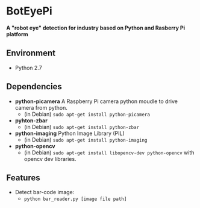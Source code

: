 # BotEyePi

**A "robot eye" detection for industry based on Python and Rasberry Pi platform**



## Environment
* Python 2.7

## Dependencies
* **python-picamera** A Raspberry Pi camera python moudle to drive camera from python.
	* (in Debian) `sudo apt-get install python-picamera`
* **pyhton-zbar**
	* (in Debian) `sudo apt-get install python-zbar`
* **python-imaging** Python Image Library (PIL)
	* (in Debian) `sudo apt-get install python-imaging`
* **python-opencv**
	* (in Debian) `sudo apt-get install libopencv-dev python-opencv` with opencv dev libraries.


## Features
* Detect bar-code image:
	* `python bar_reader.py [image file path]`
